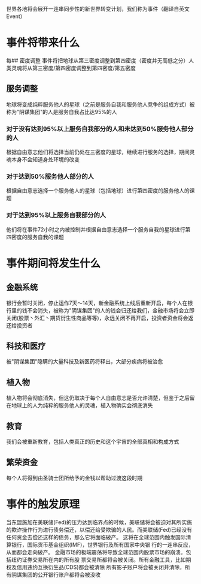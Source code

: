 世界各地将会展开一连串同步性的新世界转变计划，我们称为事件（翻译自英文 Event）
# 事件将带来什么
每## 密度调整
事件将把地球从第三密度调整到第四密度（密度并无高低之分）人类灵魂将从第三密度/第四密度调整到第四密度/第五密度
## 服务调整
地球将变成纯粹服务他人的星球（之前是服务自我和服务他人竞争的组成方式）被称为"阴谋集团"的人是服务自我占比达95%的人
### 对于没有达到95%以上服务自我部分的人和未达到50%服务他人部分的人
根据自由意志他们将选择当前仍处在三密度的星球，继续进行服务的选择，期间灵魂本身不会知道身处环境的改变
### 对于达到50%服务他人部分的人
根据自由意志选择一个服务他人的星球（包括地球）进行第四密度的服务他人的课题
### 对于达到95%以上服务自我部分的人
他们将在事件72小时之内被控制并根据自由意志选择一个服务自我的星球进行第四密度的服务自我的课题
# 事件期间将发生什么
## 金融系统
银行会暂时关闭，停止运作7天～14天，新金融系统上线后重新开启，每个人在银行里的钱不会消失，被称为"阴谋集团"的人的钱会归还给我们，金融市场将会立即关闭(股票丶外汇丶期货衍生性商品等等)，永远关闭不再开启，投资者资金将会返还给投资者
## 科技和医疗
被"阴谋集团"隐瞒的大量科技及新医药将释出，大部分疾病将被治愈
## 植入物
植入物将会彻底消失，但这仍取决于每个人自由意志是否允许清楚，但鉴于之后留在地球上的人为纯粹的服务他人的灵魂，植入物确实会彻底消失
## 教育
我们会被重新教育，包括人类真正的历史和这个宇宙的全部真相和构成方式
## 繁荣资金
每个人将得到由圣骑士团所给予的金钱以帮助过渡这段时期
# 事件的触发原理
当东盟施加在美联储(Fed)的压力达到临界点的时候，美联储将会被迫对其所实施的欺诈操作行为进行债务偿还，以偿还给受欺骗的人民。而美联储(Fed)已经没有任何资金去偿还这样的债务，那么它将面临破产。
这将在全球范围内触发国际清算银行，国际货币基金组织(IMF)，世界银行及所有国家中央银 行的一连串反应，从而都会走向破产。
金融市场的极端震荡将导致全球范围内股票市场的崩溃。包括纽约证券交易所在内的所有股 票交易所都将会被关闭。所有金融工具，比如期权及信用违约互换衍生品(CDS)都会被清除
所有影子账户将会被关闭并清除，所有阴谋集团的公开银行账户都将会被没收
